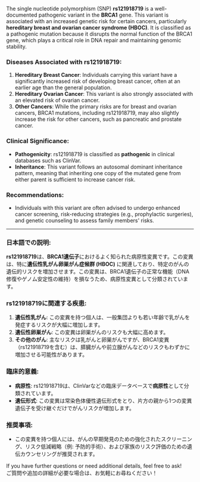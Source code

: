 The single nucleotide polymorphism (SNP) **rs121918719** is a well-documented pathogenic variant in the **BRCA1** gene. This variant is associated with an increased genetic risk for certain cancers, particularly **hereditary breast and ovarian cancer syndrome (HBOC)**. It is classified as a pathogenic mutation because it disrupts the normal function of the BRCA1 gene, which plays a critical role in DNA repair and maintaining genomic stability.

### Diseases Associated with rs121918719:
1. **Hereditary Breast Cancer**: Individuals carrying this variant have a significantly increased risk of developing breast cancer, often at an earlier age than the general population.
2. **Hereditary Ovarian Cancer**: This variant is also strongly associated with an elevated risk of ovarian cancer.
3. **Other Cancers**: While the primary risks are for breast and ovarian cancers, BRCA1 mutations, including rs121918719, may also slightly increase the risk for other cancers, such as pancreatic and prostate cancer.

### Clinical Significance:
- **Pathogenicity**: rs121918719 is classified as **pathogenic** in clinical databases such as ClinVar.
- **Inheritance**: This variant follows an autosomal dominant inheritance pattern, meaning that inheriting one copy of the mutated gene from either parent is sufficient to increase cancer risk.

### Recommendations:
- Individuals with this variant are often advised to undergo enhanced cancer screening, risk-reducing strategies (e.g., prophylactic surgeries), and genetic counseling to assess family members' risks.

---

### 日本語での説明:
**rs121918719**は、**BRCA1遺伝子**におけるよく知られた病原性変異です。この変異は、特に**遺伝性乳がん卵巣がん症候群 (HBOC)** に関連しており、特定のがんの遺伝的リスクを増加させます。この変異は、BRCA1遺伝子の正常な機能（DNA修復やゲノム安定性の維持）を損なうため、病原性変異として分類されています。

### rs121918719に関連する疾患:
1. **遺伝性乳がん**: この変異を持つ個人は、一般集団よりも若い年齢で乳がんを発症するリスクが大幅に増加します。
2. **遺伝性卵巣がん**: この変異は卵巣がんのリスクも大幅に高めます。
3. **その他のがん**: 主なリスクは乳がんと卵巣がんですが、BRCA1変異（rs121918719を含む）は、膵臓がんや前立腺がんなどのリスクもわずかに増加させる可能性があります。

### 臨床的意義:
- **病原性**: rs121918719は、ClinVarなどの臨床データベースで**病原性**として分類されています。
- **遺伝形式**: この変異は常染色体優性遺伝形式をとり、片方の親から1つの変異遺伝子を受け継ぐだけでがんリスクが増加します。

### 推奨事項:
- この変異を持つ個人には、がんの早期発見のための強化されたスクリーニング、リスク低減戦略（例: 予防的手術）、および家族のリスク評価のための遺伝カウンセリングが推奨されます。

If you have further questions or need additional details, feel free to ask!  
ご質問や追加の詳細が必要な場合は、お気軽にお尋ねください！